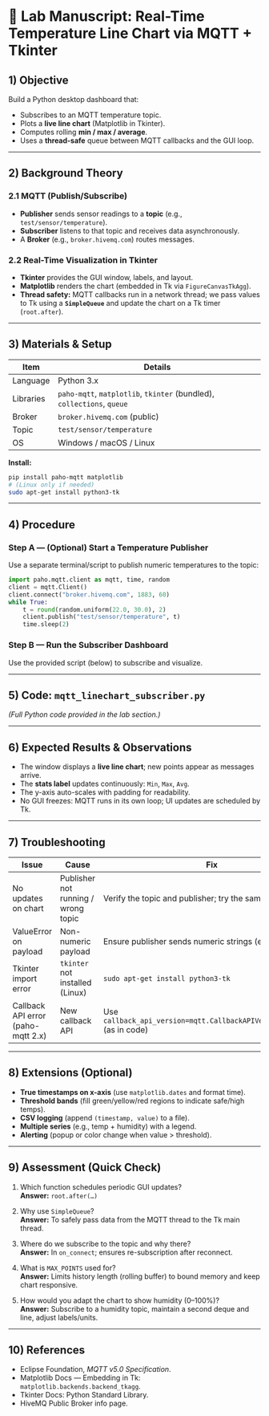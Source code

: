 # 🧪 Lab Manuscript: Real-Time Temperature Line Chart via MQTT + Tkinter

## 1) Objective
Build a Python desktop dashboard that:
- Subscribes to an MQTT temperature topic.
- Plots a **live line chart** (Matplotlib in Tkinter).
- Computes rolling **min / max / average**.
- Uses a **thread-safe** queue between MQTT callbacks and the GUI loop.

---

## 2) Background Theory

### 2.1 MQTT (Publish/Subscribe)
- **Publisher** sends sensor readings to a **topic** (e.g., `test/sensor/temperature`).
- **Subscriber** listens to that topic and receives data asynchronously.
- A **Broker** (e.g., `broker.hivemq.com`) routes messages.

### 2.2 Real-Time Visualization in Tkinter
- **Tkinter** provides the GUI window, labels, and layout.
- **Matplotlib** renders the chart (embedded in Tk via `FigureCanvasTkAgg`).
- **Thread safety:** MQTT callbacks run in a network thread; we pass values to Tk using a **`SimpleQueue`** and update the chart on a Tk timer (`root.after`).

---

## 3) Materials & Setup

| Item | Details |
|---|---|
| Language | Python 3.x |
| Libraries | `paho-mqtt`, `matplotlib`, `tkinter` (bundled), `collections`, `queue` |
| Broker | `broker.hivemq.com` (public) |
| Topic | `test/sensor/temperature` |
| OS | Windows / macOS / Linux |

**Install:**
```bash
pip install paho-mqtt matplotlib
# (Linux only if needed)
sudo apt-get install python3-tk
```

---

## 4) Procedure

### Step A — (Optional) Start a Temperature Publisher
Use a separate terminal/script to publish numeric temperatures to the topic:
```python
import paho.mqtt.client as mqtt, time, random
client = mqtt.Client()
client.connect("broker.hivemq.com", 1883, 60)
while True:
    t = round(random.uniform(22.0, 30.0), 2)
    client.publish("test/sensor/temperature", t)
    time.sleep(2)
```

### Step B — Run the Subscriber Dashboard
Use the provided script (below) to subscribe and visualize.

---

## 5) Code: `mqtt_linechart_subscriber.py`
*(Full Python code provided in the lab section.)*

---

## 6) Expected Results & Observations

- The window displays a **live line chart**; new points appear as messages arrive.
- The **stats label** updates continuously: `Min`, `Max`, `Avg`.
- The y-axis auto-scales with padding for readability.
- No GUI freezes: MQTT runs in its own loop; UI updates are scheduled by Tk.

---

## 7) Troubleshooting

| Issue | Cause | Fix |
|---|---|---|
| No updates on chart | Publisher not running / wrong topic | Verify the topic and publisher; try the sample publisher |
| ValueError on payload | Non-numeric payload | Ensure publisher sends numeric strings (e.g., `"25.7"`) |
| Tkinter import error | `tkinter` not installed (Linux) | `sudo apt-get install python3-tk` |
| Callback API error (paho-mqtt 2.x) | New callback API | Use `callback_api_version=mqtt.CallbackAPIVersion.VERSION1` (as in code) |

---

## 8) Extensions (Optional)
- **True timestamps on x-axis** (use `matplotlib.dates` and format time).
- **Threshold bands** (fill green/yellow/red regions to indicate safe/high temps).
- **CSV logging** (append `(timestamp, value)` to a file).
- **Multiple series** (e.g., temp + humidity) with a legend.
- **Alerting** (popup or color change when value > threshold).

---

## 9) Assessment (Quick Check)

1) Which function schedules periodic GUI updates?  
**Answer:** `root.after(…)`

2) Why use `SimpleQueue`?  
**Answer:** To safely pass data from the MQTT thread to the Tk main thread.

3) Where do we subscribe to the topic and why there?  
**Answer:** In `on_connect`; ensures re-subscription after reconnect.

4) What is `MAX_POINTS` used for?  
**Answer:** Limits history length (rolling buffer) to bound memory and keep chart responsive.

5) How would you adapt the chart to show humidity (0–100%)?  
**Answer:** Subscribe to a humidity topic, maintain a second deque and line, adjust labels/units.

---

## 10) References
- Eclipse Foundation, *MQTT v5.0 Specification*.  
- Matplotlib Docs — Embedding in Tk: `matplotlib.backends.backend_tkagg`.  
- Tkinter Docs: Python Standard Library.  
- HiveMQ Public Broker info page.

